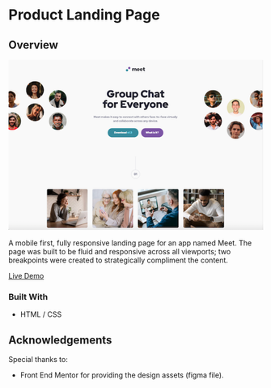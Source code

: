 # Product Landing Page

## Overview

![screenshot](./assets/product-landing-page-demo.png)

A mobile first, fully responsive landing page for an app named Meet. The page was built to be fluid and responsive across all viewports; two breakpoints were created to strategically compliment the content.

[Live Demo](https://philosophy-flow.github.io/meet-landing-page/)

### Built With

  * HTML / CSS

## Acknowledgements
Special thanks to:
  * Front End Mentor for providing the design assets (figma file).

